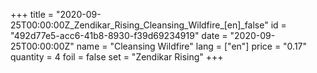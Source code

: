 +++
title = "2020-09-25T00:00:00Z_Zendikar_Rising_Cleansing_Wildfire_[en]_false"
id = "492d77e5-acc6-41b8-8930-f39d69234919"
date = "2020-09-25T00:00:00Z"
name = "Cleansing Wildfire"
lang = ["en"]
price = "0.17"
quantity = 4
foil = false
set = "Zendikar Rising"
+++

